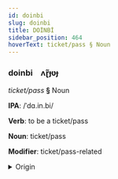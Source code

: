 ```yaml
---
id: doinbi
slug: doinbi
title: DOİNBİ
sidebar_position: 464
hoverText: ticket/pass § Noun
---
```


### doinbi&emsp;<span kind="abugida">ʌɽ̃ɟʋɟ</span>

*ticket/pass* **§** Noun

**IPA**: /ˈdɑ.in.bi/

**Verb**: to be a ticket/pass

**Noun**: ticket/pass

**Modifier**: ticket/pass-related

<details>
    <summary>Origin</summary>
    Hmong daim pib /daĩ.pi/<br/>
    <em>Hmong-Mien Language Family</em>
</details>
